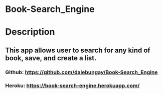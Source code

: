 # Book-Search_Engine

# Description
## This app allows user to search for any kind of book, save, and create a list.

### Github: https://github.com/dalebungay/Book-Search_Engine

### Heroku: https://book-search-engine.herokuapp.com/
